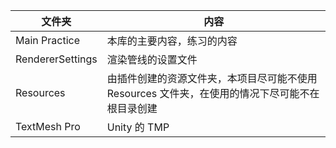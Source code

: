 | 文件夹 | 内容 |
| --- | --- |
| Main Practice | 本库的主要内容，练习的内容 |
| RendererSettings | 渲染管线的设置文件 |
| Resources | 由插件创建的资源文件夹，本项目尽可能不使用 Resources 文件夹，在使用的情况下尽可能不在根目录创建 |
| TextMesh Pro | Unity 的 TMP |